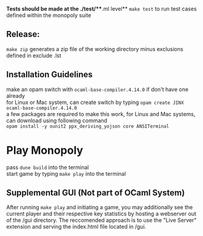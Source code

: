 **Tests should be made at the ./test/\*\***.ml level\*\*
`make test` to run test cases defined within the monopoly suite

## Release:

`make zip` generates a zip file of the working directory minus exclusions defined in exclude .lst

## Installation Guidelines

make an opam switch with `ocaml-base-compiler.4.14.0` if don't have one already <br>
for Linux or Mac system, can create switch by typing `opam create JINX ocaml-base-compiler.4.14.0` <br>
a few packages are required to make this work, for Linux and Mac systems, can download using following command <br>
`opam install -y ounit2 ppx_deriving_yojson core ANSITerminal` <br>

# Play Monopoly

pass `dune build` into the terminal <br>
start game by typing `make play` into the terminal

## Supplemental GUI (Not part of OCaml System)

After running `make play` and initiating a game, you may additionally see the current player and their respective key statistics by hosting a webserver out of the /gui directory. The reccomended approach is to use the "Live Server" extension and serving the index.html file located in /gui.
